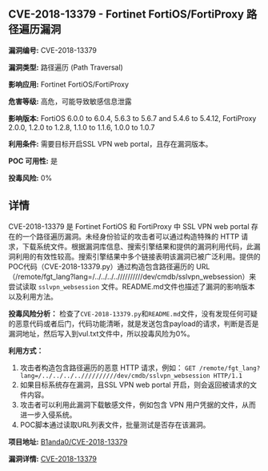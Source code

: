 ## CVE-2018-13379 - Fortinet FortiOS/FortiProxy 路径遍历漏洞

**漏洞编号:** CVE-2018-13379

**漏洞类型:** 路径遍历 (Path Traversal)

**影响应用:** Fortinet FortiOS/FortiProxy

**危害等级:** 高危，可能导致敏感信息泄露

**影响版本:** FortiOS 6.0.0 to 6.0.4, 5.6.3 to 5.6.7 and 5.4.6 to 5.4.12, FortiProxy 2.0.0, 1.2.0 to 1.2.8, 1.1.0 to 1.1.6, 1.0.0 to 1.0.7

**利用条件:** 需要目标开启SSL VPN web portal，且存在漏洞版本。

**POC 可用性:** 是

**投毒风险:** 0%

## 详情

CVE-2018-13379 是 Fortinet FortiOS 和 FortiProxy 中 SSL VPN web portal 存在的一个路径遍历漏洞。未经身份验证的攻击者可以通过构造特殊的 HTTP 请求，下载系统文件。根据漏洞库信息、搜索引擎结果和提供的漏洞利用代码，此漏洞利用的有效性较高。搜索引擎结果中多个链接表明该漏洞已被广泛利用。提供的POC代码（CVE-2018-13379.py）通过构造包含路径遍历的 URL（/remote/fgt_lang?lang=/../../../..//////////dev/cmdb/sslvpn_websession）来尝试读取 `sslvpn_websession` 文件。README.md文件也描述了漏洞的影响版本以及利用方法。 

**投毒风险分析：**
检查了`CVE-2018-13379.py`和`README.md`文件，没有发现任何可疑的恶意代码或者后门，代码功能清晰，就是发送包含payload的请求，判断是否是漏洞地址，然后写入到vul.txt文件中，所以投毒风险为0%。

**利用方式：**
1.  攻击者构造包含路径遍历的恶意 HTTP 请求，例如：
   `GET /remote/fgt_lang?lang=/../../../..//////////dev/cmdb/sslvpn_websession HTTP/1.1`
2.  如果目标系统存在漏洞，且SSL VPN web portal 开启，则会返回被请求的文件内容。
3.  攻击者可以利用此漏洞下载敏感文件，例如包含 VPN 用户凭据的文件，从而进一步入侵系统。
4.  POC脚本通过读取URL列表文件，批量测试是否存在该漏洞。

**项目地址:** [B1anda0/CVE-2018-13379](https://github.com/B1anda0/CVE-2018-13379)

**漏洞详情:** [CVE-2018-13379](https://nvd.nist.gov/vuln/detail/CVE-2018-13379)